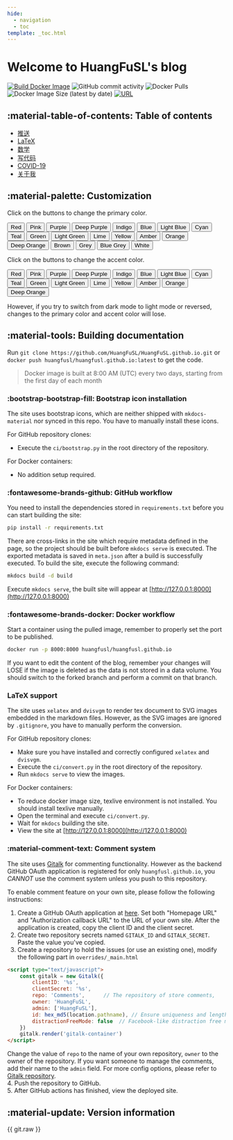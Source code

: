 ```yaml
---
hide:
  - navigation
  - toc
template: _toc.html
---
```


# Welcome to HuangFuSL's blog

[![Build Docker Image](https://github.com/HuangFuSL/HuangFuSL.github.io/actions/workflows/docker.yml/badge.svg)](https://github.com/HuangFuSL/HuangFuSL.github.io/actions/workflows/docker.yml) ![GitHub commit activity](https://img.shields.io/github/commit-activity/m/HuangFuSL/HuangFuSL.github.io?color=brightgreen&logo=github&logoColor=lightgrey) ![Docker Pulls](https://img.shields.io/docker/pulls/huangfusl/huangfusl.github.io?color=brightgreen&logo=docker) ![Docker Image Size (latest by date)](https://img.shields.io/docker/image-size/huangfusl/huangfusl.github.io?logo=docker) [![URL](https://img.shields.io/badge/URL-huangfusl.github.io-brightgreen)](https://huangfusl.github.io/index.html)

## :material-table-of-contents: Table of contents

* [推送](wechat/2020.md)
* [LaTeX](latex/index.md)
* [数学](math/index.md)
* [写代码](coding/index.md)
* [COVID-19](covid.md)
* [关于我](about.md)

## :material-palette: Customization

Click on the buttons to change the primary color.

<div id="color-button">
<button data-md-color-primary="red">Red</button>
<button data-md-color-primary="pink">Pink</button>
<button data-md-color-primary="purple">Purple</button>
<button data-md-color-primary="deep-purple">Deep Purple</button>
<button data-md-color-primary="indigo">Indigo</button>
<button data-md-color-primary="blue">Blue</button>
<button data-md-color-primary="light-blue">Light Blue</button>
<button data-md-color-primary="cyan">Cyan</button>
<button data-md-color-primary="teal">Teal</button>
<button data-md-color-primary="green">Green</button>
<button data-md-color-primary="light-green">Light Green</button>
<button data-md-color-primary="lime">Lime</button>
<button data-md-color-primary="yellow">Yellow</button>
<button data-md-color-primary="amber">Amber</button>
<button data-md-color-primary="orange">Orange</button>
<button data-md-color-primary="deep-orange">Deep Orange</button>
<button data-md-color-primary="brown">Brown</button>
<button data-md-color-primary="grey">Grey</button>
<button data-md-color-primary="blue-grey">Blue Grey</button>
<button data-md-color-primary="white">White</button>
</div>

<script>
  var buttons = document.querySelectorAll("button[data-md-color-primary]");
  Array.prototype.forEach.call(buttons, function(button) {
    button.addEventListener("click", function() {
      document.body.dataset.mdColorPrimary = this.dataset.mdColorPrimary;
      localStorage.setItem("data-md-color-primary",this.dataset.mdColorPrimary);
    })
  })
</script>

Click on the buttons to change the accent color.

<div id="color-button">
<button data-md-color-accent="red">Red</button>
<button data-md-color-accent="pink">Pink</button>
<button data-md-color-accent="purple">Purple</button>
<button data-md-color-accent="deep-purple">Deep Purple</button>
<button data-md-color-accent="indigo">Indigo</button>
<button data-md-color-accent="blue">Blue</button>
<button data-md-color-accent="light-blue">Light Blue</button>
<button data-md-color-accent="cyan">Cyan</button>
<button data-md-color-accent="teal">Teal</button>
<button data-md-color-accent="green">Green</button>
<button data-md-color-accent="light-green">Light Green</button>
<button data-md-color-accent="lime">Lime</button>
<button data-md-color-accent="yellow">Yellow</button>
<button data-md-color-accent="amber">Amber</button>
<button data-md-color-accent="orange">Orange</button>
<button data-md-color-accent="deep-orange">Deep Orange</button>
</div>

<script>
  var buttons = document.querySelectorAll("button[data-md-color-accent]");
  Array.prototype.forEach.call(buttons, function(button) {
    button.addEventListener("click", function() {
      document.body.dataset.mdColorAccent = this.dataset.mdColorAccent;
      var icons = document.querySelectorAll(".gt-container .gt-avatar img[data-md-color-accent]");
      for (icon of icons)
        icon.dataset["mdColorAccent"] = this.dataset.mdColorAccent;
      localStorage.setItem("data-md-color-accent",this.dataset.mdColorAccent);
    })
  })
  document.getElementsByClassName('md-nav__title')[1].click()
</script>

However, if you try to switch from dark mode to light mode or reversed, changes
to the primary color and accent color will lose.

## :material-tools: Building documentation

Run `git clone https://github.com/HuangFuSL/HuangFuSL.github.io.git` or
`docker push huangfusl/huangfusl.github.io:latest` to get the code.

> Docker image is built at 8:00 AM (UTC) every two days, starting from the first
>  day of each month

### :bootstrap-bootstrap-fill: Bootstrap icon installation

The site uses bootstrap icons, which are neither shipped with `mkdocs-material`
nor synced in this repo. You have to manually install these icons.

For GitHub repository clones:

* Execute the `ci/bootstrap.py` in the root directory of the repository.

For Docker containers:

* No addition setup required.

### :fontawesome-brands-github: GitHub workflow

You need to install the dependencies stored in `requirements.txt` before you can
 start building the site:

```bash
pip install -r requirements.txt
```

There are cross-links in the site which require metadata defined in the page,
so the project should be built before `mkdocs serve` is executed. The exported
metadata is saved in `meta.json` after a build is successfully executed. To
build the site, execute the following command:

```bash
mkdocs build -d build
```

Execute `mkdocs serve`, the built site will appear at [http://127.0.0.1:8000](http://127.0.0.1:8000)

### :fontawesome-brands-docker: Docker workflow

Start a container using the pulled image, remember to properly set the port
to be published.

```bash
docker run -p 8000:8000 huangfusl/huangfusl.github.io
```

If you want to edit the content of the blog, remember your changes will LOSE if
the image is deleted as the data is not stored in a data volume. You should
switch to the forked branch and perform a commit on that branch.

### LaTeX support

The site uses `xelatex` and `dvisvgm` to render tex document to SVG images
embedded in the markdown files. However, as the SVG images are ignored by
`.gitignore`, you have to manually perform the conversion.

For GitHub repository clones:

* Make sure you have installed and correctly configured `xelatex` and `dvisvgm`.
* Execute the `ci/convert.py` in the root directory of the repository.
* Run `mkdocs serve` to view the images.

For Docker containers:

* To reduce docker image size, texlive environment is not installed. You should
  install texlive manually.
* Open the terminal and execute `ci/convert.py`.
* Wait for `mkdocs` building the site.
* View the site at [http://127.0.0.1:8000](http://127.0.0.1:8000)

### :material-comment-text: Comment system

The site uses [Gitalk](https://github.com/gitalk/gitalk/) for commenting
functionality. However as the backend GitHub OAuth application is registered for
only `huangfusl.github.io`, you *CANNOT* use the comment system unless you push
to this repository.

To enable comment feature on your own site, please follow the following
instructions:

1. Create a GitHub OAuth application at
  [here](https://github.com/settings/applications/new). Set both "Homepage URL"
  and "Authorization callback URL" to the URL of your own site. After the
  application is created, copy the client ID and the client secret.  
2. Create two repository secrets named `GITALK_ID` and `GITALK_SECRET`. Paste
  the value you've copied.  
3. Create a repository to hold the issues (or use an existing one), modify the
  following part in `overrides/_main.html`
  ```html
  <script type="text/javascript">
      const gitalk = new Gitalk({
          clientID: '%s',
          clientSecret: '%s',
          repo: 'Comments',      // The repository of store comments,
          owner: 'HuangFuSL',
          admin: ['HuangFuSL'],
          id: hex_md5(location.pathname), // Ensure uniqueness and length less than 50
          distractionFreeMode: false  // Facebook-like distraction free mode
      })
      gitalk.render('gitalk-container')
  </script>
  ```
  Change the value of `repo` to the name of your own repository, `owner` to the
  owner of the repository. If you want someone to manage the comments, add their
  name to the `admin` field. For more config options, please refer to
  [Gitalk repository](https://github.com/gitalk/gitalk).  
4. Push the repository to GitHub.  
5. After GitHub actions has finished, view the deployed site.  

## :material-update: Version information

<div style="white-space: pre-line;">{{ git.raw }}</div>